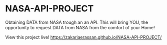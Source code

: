 # NASA-API-PROJECT
Obtaining DATA from NASA trough an an API. This will bring YOU, the opportunity to request DATA from NASA from the comfort of your Home!

View this project live!
https://zakariaerassan.github.io/NASA-API-PROJECT/
